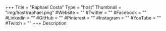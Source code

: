 +++
Title = "Raphael Costa"
Type = "host"
Thumbnail = "img/host/raphael.png"
#Website = ""
#Twitter = ""
#Facebook = ""
#Linkedin = ""
#GitHub = ""
#Pinterest = ""
#Instagram = ""
#YouTube = ""
#Twitch = ""
+++
Description
